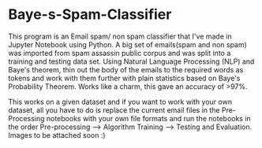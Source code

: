 # Baye-s-Spam-Classifier

This program is an Email spam/ non spam classifier that I've made in Jupyter Notebook using Python. A big set of emails(spam and non spam) was imported from spam assassin public corpus and was split into a training and testing data set. Using Natural Language Processing (NLP) and Baye's theorem, thin out the body of the emails to the required words as tokens and work with them further with plain statistics based on Baye's Probability Theorem. Works like a charm, this gave an accuracy of >97%. 

This works on a given dataset and if you want to work with your own dataset, all you have to do is replace the current email files in the Pre-Processing notebooks with your own file formats and run the notebooks in the order Pre-processing --> Algorithm Training --> Testing and Evaluation. Images to be attached soon :)


